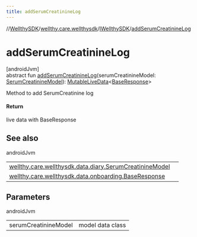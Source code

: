 ```yaml
---
title: addSerumCreatinineLog
---
```

//[WellthySDK](../../../index.html)/[wellthy.care.wellthysdk](../index.html)/[IWellthySDK](index.html)/[addSerumCreatinineLog](add-serum-creatinine-log.html)



# addSerumCreatinineLog



[androidJvm]\
abstract fun [addSerumCreatinineLog](add-serum-creatinine-log.html)(serumCreatinineModel: [SerumCreatinineModel](../../wellthy.care.wellthysdk.data.diary/-serum-creatinine-model/index.html)): [MutableLiveData](https://developer.android.com/reference/kotlin/androidx/lifecycle/MutableLiveData.html)&lt;[BaseResponse](../../wellthy.care.wellthysdk.data.onboarding/-base-response/index.html)&gt;



Method to add SerumCreatinine log



#### Return



live data with BaseResponse



## See also


androidJvm

| | |
|---|---|
| [wellthy.care.wellthysdk.data.diary.SerumCreatinineModel](../../wellthy.care.wellthysdk.data.diary/-serum-creatinine-model/index.html) |  |
| [wellthy.care.wellthysdk.data.onboarding.BaseResponse](../../wellthy.care.wellthysdk.data.onboarding/-base-response/index.html) |  |



## Parameters


androidJvm

| | |
|---|---|
| serumCreatinineModel | model data class |




